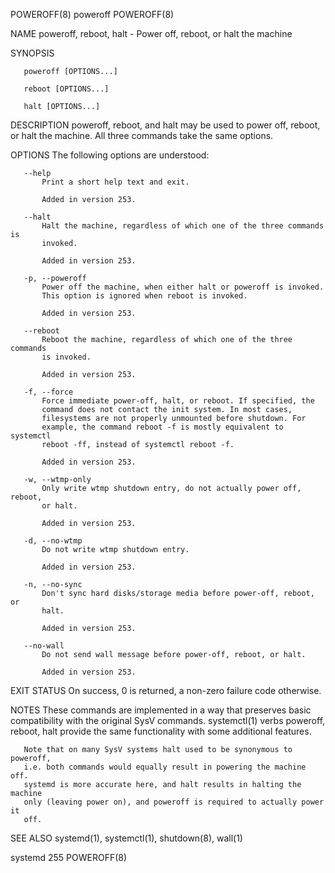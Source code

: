POWEROFF(8)                        poweroff                        POWEROFF(8)

NAME
       poweroff, reboot, halt - Power off, reboot, or halt the machine

SYNOPSIS

       poweroff [OPTIONS...]

       reboot [OPTIONS...]

       halt [OPTIONS...]

DESCRIPTION
       poweroff, reboot, and halt may be used to power off, reboot, or halt
       the machine. All three commands take the same options.

OPTIONS
       The following options are understood:

       --help
           Print a short help text and exit.

           Added in version 253.

       --halt
           Halt the machine, regardless of which one of the three commands is
           invoked.

           Added in version 253.

       -p, --poweroff
           Power off the machine, when either halt or poweroff is invoked.
           This option is ignored when reboot is invoked.

           Added in version 253.

       --reboot
           Reboot the machine, regardless of which one of the three commands
           is invoked.

           Added in version 253.

       -f, --force
           Force immediate power-off, halt, or reboot. If specified, the
           command does not contact the init system. In most cases,
           filesystems are not properly unmounted before shutdown. For
           example, the command reboot -f is mostly equivalent to systemctl
           reboot -ff, instead of systemctl reboot -f.

           Added in version 253.

       -w, --wtmp-only
           Only write wtmp shutdown entry, do not actually power off, reboot,
           or halt.

           Added in version 253.

       -d, --no-wtmp
           Do not write wtmp shutdown entry.

           Added in version 253.

       -n, --no-sync
           Don't sync hard disks/storage media before power-off, reboot, or
           halt.

           Added in version 253.

       --no-wall
           Do not send wall message before power-off, reboot, or halt.

           Added in version 253.

EXIT STATUS
       On success, 0 is returned, a non-zero failure code otherwise.

NOTES
       These commands are implemented in a way that preserves basic
       compatibility with the original SysV commands.  systemctl(1) verbs
       poweroff, reboot, halt provide the same functionality with some
       additional features.

       Note that on many SysV systems halt used to be synonymous to poweroff,
       i.e. both commands would equally result in powering the machine off.
       systemd is more accurate here, and halt results in halting the machine
       only (leaving power on), and poweroff is required to actually power it
       off.

SEE ALSO
       systemd(1), systemctl(1), shutdown(8), wall(1)

systemd 255                                                        POWEROFF(8)
